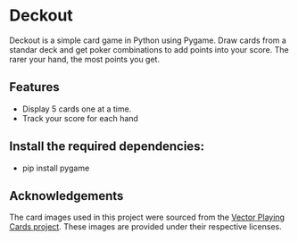 # Deckout

Deckout is a simple card game in Python using Pygame. Draw cards from a standar deck and get poker combinations to add points into your score. The rarer your hand, the most points you get.

## Features
- Display 5 cards one at a time.
- Track your score for each hand 

## Install the required dependencies:
- pip install pygame

## Acknowledgements
The card images used in this project were sourced from the [Vector Playing Cards project](https://code.google.com/archive/p/vector-playing-cards/). These images are provided under their respective licenses.
